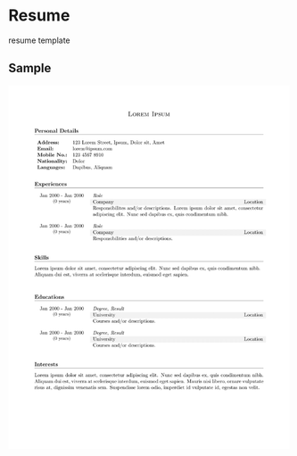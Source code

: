 # Resume
resume template
## Sample
![resume-sample.png](https://raw.githubusercontent.com/IrinThirdwater/resume/master/resume-sample.png)
